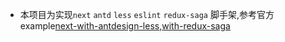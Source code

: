 - 本项目为实现`next` `antd` `less` `eslint` `redux-saga` 脚手架,参考官方example[next-with-antdesign-less](https://github.com/dreamHeroK/next.js/tree/canary/examples/with-ant-design-less),[with-redux-saga](https://github.com/zeit/next.js/tree/master/examples/with-redux-saga)
